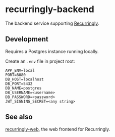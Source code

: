 # recurringly-backend

The backend service supporting [Recurringly](https://recurringly.xyz).

## Development

Requires a Postgres instance running locally.

Create an `.env` file in project root:

```
APP_ENV=local
PORT=8080
DB_HOST=localhost
DB_PORT=5432
DB_NAME=postgres
DB_USERNAME=<username>
DB_PASSWORD=<password>
JWT_SIGNING_SECRET=<any string>
```

## See also
[recurringly-web](https://github.com/jesper-nord/recurringly-web), the web frontend for Recurringly.
